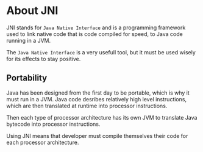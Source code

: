 # About JNI

JNI stands for `Java Native Interface` and is a programming framework used to link native code that is code compiled for speed, to Java code running in a JVM.

The `Java Native Interface` is a very usefull tool, but it must be used wisely for its effects to stay positive.

## Portability

Java has been designed from the first day to be portable, which is why it must run in a JVM. Java code desribes relatively high level instructions, which are then translated at runtime into processor instructions.

Then each type of processor architecture has its own JVM to translate Java bytecode into processor instructions.

Using JNI means that developer must compile themselves their code for each processor architecture.
